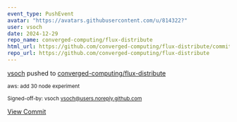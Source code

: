 ```yaml
---
event_type: PushEvent
avatar: "https://avatars.githubusercontent.com/u/814322?"
user: vsoch
date: 2024-12-29
repo_name: converged-computing/flux-distribute
html_url: https://github.com/converged-computing/flux-distribute/commit/685caa7609a23adbb1c6f44f0fa42853fee5040f
repo_url: https://github.com/converged-computing/flux-distribute
---
```


<a href='https://github.com/vsoch' target='_blank'>vsoch</a> pushed to <a href='https://github.com/converged-computing/flux-distribute' target='_blank'>converged-computing/flux-distribute</a>

<small>aws: add 30 node experiment

Signed-off-by: vsoch <vsoch@users.noreply.github.com></small>

<a href='https://github.com/converged-computing/flux-distribute/commit/685caa7609a23adbb1c6f44f0fa42853fee5040f' target='_blank'>View Commit</a>